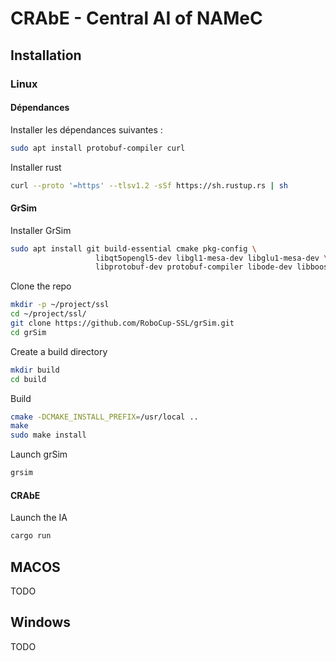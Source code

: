 # CRAbE - Central AI of NAMeC

## Installation

### Linux

#### Dépendances

Installer les dépendances suivantes :
```bash
sudo apt install protobuf-compiler curl
```

Installer rust
```bash
curl --proto '=https' --tlsv1.2 -sSf https://sh.rustup.rs | sh
```

#### GrSim

Installer GrSim
```bash
sudo apt install git build-essential cmake pkg-config \
                   libqt5opengl5-dev libgl1-mesa-dev libglu1-mesa-dev \
                   libprotobuf-dev protobuf-compiler libode-dev libboost-dev
```

Clone the repo
```bash
mkdir -p ~/project/ssl
cd ~/project/ssl/
git clone https://github.com/RoboCup-SSL/grSim.git
cd grSim
```

Create a build directory
```bash
mkdir build
cd build
```

Build
```bash
cmake -DCMAKE_INSTALL_PREFIX=/usr/local ..
make
sudo make install
```

Launch grSim
```bash
grsim
```

#### CRAbE

Launch the IA
```bash
cargo run
```

## MACOS

TODO

## Windows

TODO